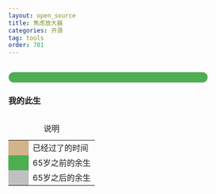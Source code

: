 ```yaml
---
layout: open_source
title: 焦虑放大器
categories: 开源
tag: tools
order: 701
---
```




<style>
    #myTable {
        border-collapse: collapse;
    }

    #myTable td {
        width: 20px;
        height: 20px;
        border: 1px solid #fff;
    }

    /* 进度条 */
    .progress-bar {
        width: 400px;
        height: 20px;
        background-color: #f5f5f5;
        border: 1px solid #ccc;
        border-radius: 10px;
        overflow: hidden;
    }

    .progress-bar-inner {
        height: 100%;
        background-color: #4CAF50;
    }
</style>


<div id="past_text"></div>
<br>
<!-- 今日剩余 -->
<div class="progress-bar" id="today-bar">
    <div class="progress-bar-inner" id="today-bar-inner"></div>
</div>

<h3>我的此生</h3>
<!-- 人生格子 -->
<table id="myTable">
    <tbody></tbody>
</table>


<table>
    <caption>说明</caption>
    <tbody>
        <tr>
            <td style="background-color:#D2B48C;width: 25px;height: 25px;"></td>
            <td>已经过了的时间</td>
        </tr>
        <tr>
            <td style="background-color:#4CAF50;width: 25px;height: 25px;"></td>
            <td>65岁之前的余生</td>
        </tr>
        <tr>
            <td style="background-color:#C0C0C0;width: 25px;height: 25px;"></td>
            <td>65岁之后的余生</td>
        </tr>
    </tbody>
</table>


<script>
const birthDay = new Date("1988-02-16");
const life_span = 80;

const endDay = new Date(birthDay.getFullYear() + life_span, birthDay.getMonth(), birthDay.getDate());
var currentDate = new Date();
// 过去了多久（单位：秒）
var pastSeconds = (currentDate.getTime() - birthDay.getTime()) / 1000;


// 80年，分为 20列，20行。每个格子代表0.2年
let num_cols = 20;
let num_rows = 20;

// 当前时间对应的格子序号
currentCellIdx = Math.floor(pastSeconds / 3600 / 24 / 365 / (life_span / num_cols / num_rows));

var table = document.getElementById("myTable");
const nowCelll = null;
for (var i = 0; i < num_rows; i++) {
    var newRow = table.insertRow();  // 插入一行
    // 在新行中插入单元格
    for (var j = 0; j < num_cols; j++) {
        var newCell = newRow.insertCell();

        // 当前格子序号
        let newCellIdx = i * num_cols + j;

        if (newCellIdx < currentCellIdx) {
            newCell.style.backgroundColor = "#D2B48C";
        } else if (newCellIdx == currentCellIdx) {
            nowCell = newCell; // 记录下来，在下面的函数中使其闪烁
        } else if (newCellIdx <= 65 * 5) {
            newCell.style.backgroundColor = "#4CAF50"
        } else {
            newCell.style.backgroundColor = "#C0C0C0"
        }
        // newCell.innerHTML = newCellIdx;
    }

}


function myTick() {
    var past_text = document.getElementById("past_text");

    var currentDate = new Date();
    var daysPast_ = (currentDate - birthDay) / (1000 * 3600 * 24);
    var daysFuture_ = (endDay - currentDate) / (1000 * 3600 * 24);


    past_text.innerHTML =
        "时光已去： " + (daysPast_ / 365).toFixed(8) + " 年/"
        + (daysPast_ / 12).toFixed(8) + " 月/"
        + daysPast_.toFixed(8) + " 天"
        + "<br>"
        + "余生还剩： " + (daysFuture_ / 365).toFixed(8) + " 年/"
        + (daysFuture_ / 12).toFixed(8) + " 月/"
        + daysFuture_.toFixed(8) + " 天"
        + "<br>";

    // 今日进度条
    var startOfDay = new Date(currentDate.getFullYear(), currentDate.getMonth(), currentDate.getDate(), 0, 0, 0);
    var percentLeft = (currentDate - startOfDay) / (24 * 60 * 60 * 1000) * 100;
    var progressBar = document.getElementById("today-bar-inner");
    progressBar.style.width = percentLeft + "%";
    progressBar.innerText = "今日已用" + percentLeft.toFixed(4) + '%';
}

// 人生格子用的闪烁效果
let flag = 0;
function lifeBlink() {
    // 当前对应的格子要闪烁
    if (flag == 0) {
        nowCell.style.backgroundColor = "#D2B48C";
        flag = 1;
    } else {
        nowCell.style.backgroundColor = "#4CAF50";
        flag = 0;
    }
}

setInterval(myTick, 50);
setInterval(lifeBlink, 300);
</script>